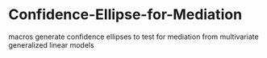 # Confidence-Ellipse-for-Mediation
macros generate confidence ellipses to test for mediation from multivariate generalized linear models
